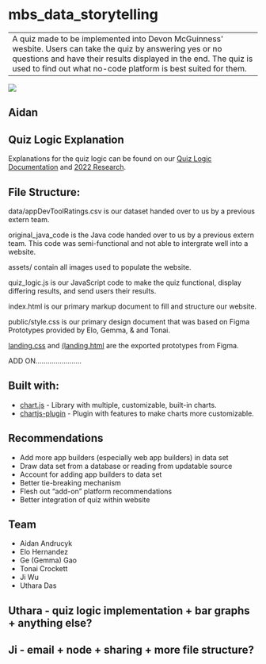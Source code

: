 
# mbs_data_storytelling

<table>
<tr>
<td>
A quiz made to be implemented into Devon McGuinness' wesbite. Users can take the quiz by answering yes or no questions and have their results displayed in the end. The quiz is used to find out what no-code platform is best suited for them.
</td>
</tr>
</table>

![](https://github.com/aidanandrucyk/mbs_data_storytelling/blob/main/assets/ezgif.com-crop.gif)

## Aidan 

## Quiz Logic Explanation

Explanations for the quiz logic can be found on our [Quiz Logic Documentation](https://docs.google.com/document/d/1Vg9u90q4_qkNhzvl3R_821J7QjYMaAssX50YsxEbuxs/edit?usp=sharing) and [2022 Research](https://docs.google.com/document/d/1SP6esbi5cwugqKMzAqEd4ydZVKJx2WZv/edit?usp=sharing&ouid=106331700266022311408&rtpof=true&sd=true).

## File Structure: 

data/appDevToolRatings.csv is our dataset handed over to us by a previous extern team.

original_java_code is the Java code handed over to us by a previous extern team. This code was semi-functional and not able to intergrate well into a website.

assets/ contain all images used to populate the website.

quiz_logic.js is our JavaScript code to make the quiz functional, display differing results, and send users their results.

index.html is our primary markup document to fill and structure our website.

public/style.css is our primary design document that was based on Figma Prototypes provided by Elo, Gemma, & and Tonai.

[landing.css](landing.css) and [(landing.html](landing.html) are the exported prototypes from Figma.

ADD ON.......................

## Built with:
- [chart.js](https://www.chartjs.org/docs/4.3.3/) - Library with multiple, customizable, built-in charts.
- [chartjs-plugin](https://chartjs-plugin-datalabels.netlify.app/) - Plugin with features to make charts more customizable.

## Recommendations
- Add more app builders (especially web app builders) in data set
- Draw data set from a database or reading from updatable source 
- Account for adding app builders to data set
- Better tie-breaking mechanism
- Flesh out “add-on” platform recommendations 
- Better integration of quiz within website


## Team
 - Aidan Andrucyk
 - Elo Hernandez
 - Ge (Gemma) Gao
 - Tonai Crockett
 - Ji Wu
 - Uthara Das













## Uthara - quiz logic implementation + bar graphs + anything else?

## Ji - email + node + sharing + more file structure?



